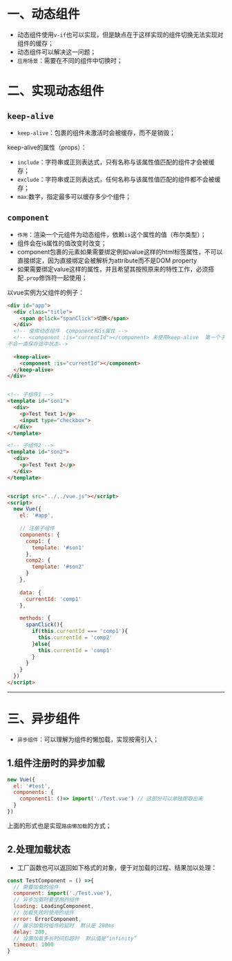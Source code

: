 # 一、动态组件

+ 动态组件使用`v-if`也可以实现，但是缺点在于这样实现的组件切换无法实现对组件的缓存；
+ 动态组件可以解决这一问题；
+ `应用场景`：需要在不同的组件中切换时；

# 二、实现动态组件

## `keep-alive`

+ `keep-alive`：包裹的组件未激活时会被缓存，而不是销毁；

keep-alive的属性（props）：

+ `include`：字符串或正则表达式，只有名称与该属性值匹配的组件才会被缓存；
+ `exclude`：字符串或正则表达式，任何名称与该属性值匹配的组件都不会被缓存；
+ `max`:数字，指定最多可以缓存多少个组件；



## `component`

+ `作用`：渲染一个元组件为动态组件，依赖`is`这个属性的值（布尔类型）；
+ 组件会在is属性的值改变时改变；
+ component包裹的元素如果需要绑定例如value这样的html标签属性，不可以直接绑定，因为直接绑定会被解析为attribute而不是DOM property
+ 如果需要绑定value这样的属性，并且希望其按照原来的特性工作，必须搭配`.prop`修饰符一起使用；

以vue实例为父组件的例子：

```html
<div id="app">
  <div class="title">
    <span @click="spanClick">切换</span>
  </div>
  <!-- 使用动态组件  component和is属性 -->
  <!-- <component :is="currentId"></component> 未使用keep-alive  第一个子组件内部的复选框
不会一直保存选中状态-->
  
  <keep-alive>
    <component :is="currentId"></component>
  </keep-alive>
</div>


<!-- 子组件1 -->
<template id="son1">
  <div>
    <p>Test Text 1</p>
    <input type="checkbox">
  </div>
</template>

<!-- 子组件2 -->
<template id="son2">
  <div>
    <p>Test Text 2</p>
  </div>
</template>


<script src="../../vue.js"></script>
<script>
  new Vue({
    el: '#app',
    
    // 注册子组件
    components: {
      comp1: {
        template: '#son1'
      },
      comp2: {
        template: '#son2'
      }
    },
    
    data: {
      currentId: 'comp1'
    },
    
    methods: {
      spanClick(){
        if(this.currentId === 'comp1'){
          this.currentId = 'comp2'
        }else{
          this.currentId = 'comp1'
        }
      }
    }
  })
</script>
```

------



# 三、异步组件

+ `异步组件`：可以理解为组件的懒加载，实现按需引入；

## 1.组件注册时的异步加载

```js
new Vue({
  el: '#test',
  components: {
    component1: ()=> import('./Test.vue') // 这部分可以单独提取出来
  }
})
```

上面的形式也是实现`路由懒加载`的方式；

## 2.处理加载状态

+ 工厂函数也可以返回如下格式的对象，便于对加载的过程、结果加以处理：

```js
const TestComponent = () =>{
  // 需要加载的组件
  component: import('./Test.vue'),
  // 异步加载时要使用的组件
  loading: LoadingComponent,
  // 加载失败时使用的组件
  error: ErrorComponent,
  // 展示加载时组件的延时  默认是 200ms
  delay: 200,
  // 设置加载多长时间后超时  默认值是“infinity”
  timeout: 1000
}
```



